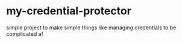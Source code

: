 # my-credential-protector
simple project to make simple things like managing credentials to be complicated af
